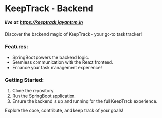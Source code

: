 # KeepTrack - Backend

##### live at: https://keeptrack.jayanthm.in 

Discover the backend magic of KeepTrack - your go-to task tracker!

### Features:
- SpringBoot powers the backend logic.
- Seamless communication with the React frontend.
- Enhance your task management experience!

### Getting Started:
1. Clone the repository.
2. Run the SpringBoot application.
3. Ensure the backend is up and running for the full KeepTrack experience.

Explore the code, contribute, and keep track of your goals!
